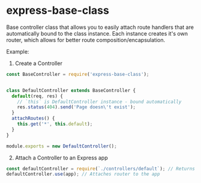 express-base-class
================

Base controller class that allows you to easily attach route handlers that are automatically bound to the class instance. Each instance creates it's own router, which allows for better route composition/encapsulation.

Example:

1. Create a Controller
```javascript
const BaseController = require('express-base-class');


class DefaultController extends BaseController {
  default(req, res) {
    // `this` is DefaultController instance - bound automatically
    res.status(404).send('Page doesn\'t exist');
  }
  attachRoutes() {
    this.get('*', this.default);
  }
}

module.exports = new DefaultController();
```
2. Attach a Controller to an Express app

```javascript
const defaultController = require(`./controllers/default`); // Returns a controller instance.
defaultController.use(app); // Attaches router to the app
```
